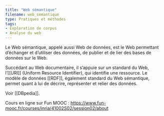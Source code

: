 ```yaml
---
title: "Web sémantique"
filename: web_semantique
type: Pratiques et méthodes
tags:
- Exploration de corpus
- Analyse du web
---
```


Le Web sémantique, appelé aussi Web de données, est le Web permettant d’échanger et d’utiliser des données, de publier et de lier des bases de données sur le Web.

Succédant au Web documentaire, il s’appuie sur un standard du Web, l’[[URI]] (Uniform Resource Identifier), qui identifie une ressource. Le modèle de données [[RDF]], également standard du Web sémantique, permet quant à lui de décrire, représenter et relier des données.

Voir [[DBpedia]].

Cours en ligne sur Fun MOOC : <https://www.fun-mooc.fr/courses/inria/41002S02/session02/about>

